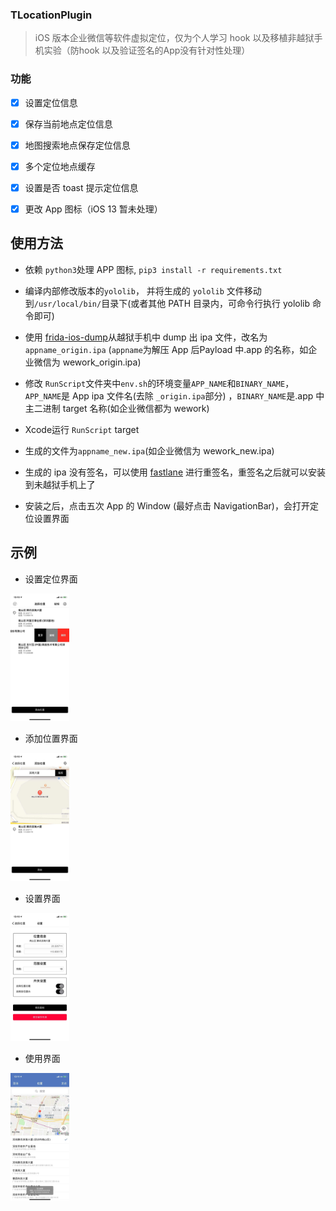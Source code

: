 ### TLocationPlugin

> iOS 版本企业微信等软件虚拟定位，仅为个人学习 hook 以及移植非越狱手机实验（防hook 以及验证签名的App没有针对性处理）

### 功能

- [x] 设置定位信息

- [x] 保存当前地点定位信息

- [x] 地图搜索地点保存定位信息

- [x] 多个定位地点缓存

- [x] 设置是否 toast 提示定位信息

- [x] 更改 App 图标（iOS 13 暂未处理）

## 使用方法

- 依赖 `python3`处理 APP 图标, `pip3 install -r requirements.txt`

- 编译内部修改版本的`yololib`， 并将生成的 `yololib` 文件移动到`/usr/local/bin/`目录下(或者其他 PATH 目录内，可命令行执行 yololib 命令即可)

- 使用 [frida-ios-dump](https://github.com/AloneMonkey/frida-ios-dump)从越狱手机中 dump 出 ipa 文件，改名为`appname_origin.ipa` (`appname`为解压 App 后Payload 中.app 的名称，如企业微信为 wework_origin.ipa)

- 修改 `RunScript`文件夹中`env.sh`的环境变量`APP_NAME`和`BINARY_NAME`，`APP_NAME`是 App ipa 文件名(去除 `_origin.ipa`部分) ，`BINARY_NAME`是.app 中主二进制 target 名称(如企业微信都为 wework)

- Xcode运行 `RunScript` target

- 生成的文件为`appname_new.ipa`(如企业微信为 wework_new.ipa)

- 生成的 ipa 没有签名，可以使用 [fastlane](https://github.com/fastlane/fastlane) 进行重签名，重签名之后就可以安装到未越狱手机上了

- 安装之后，点击五次 App 的 Window (最好点击 NavigationBar)，会打开定位设置界面

## 示例

- 设置定位界面

<img src="./img/1.jpeg" alt="选择虚拟定位" style="zoom:20%;" />

- 添加位置界面

<img src="./img/2.jpeg" alt="添加位置" style="zoom:20%;" />

- 设置界面

<img src="./img/3.jpeg" alt="设置" style="zoom:20%;" />

- 使用界面

<img src="./img/4.jpeg" alt="App使用" style="zoom:20%;" />



